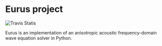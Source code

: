 # Eurus project

![Travis Statis](https://travis-ci.org/ShaunHadden/eurus.svg?branch=master)

Eurus is an implementation of an anisotropic acoustic frequency-domain wave equation solver in Python.
